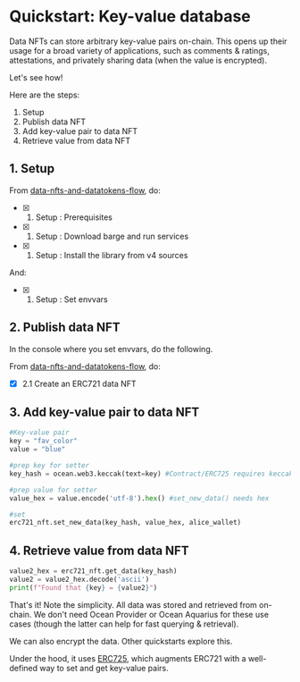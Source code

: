 <!--
Copyright 2022 Ocean Protocol Foundation
SPDX-License-Identifier: Apache-2.0
-->

# Quickstart: Key-value database

Data NFTs can store arbitrary key-value pairs on-chain. This opens up their usage for a broad variety of applications, such as comments & ratings, attestations, and privately sharing data (when the value is encrypted).

Let's see how!

Here are the steps:

1. Setup
2. Publish data NFT
3. Add key-value pair to data NFT
4. Retrieve value from data NFT

## 1. Setup

From [data-nfts-and-datatokens-flow](data-nfts-and-datatokens-flow.md), do:
- [x] 1. Setup : Prerequisites
- [x] 1. Setup : Download barge and run services
- [x] 1. Setup : Install the library from v4 sources

And:
- [x] 1. Setup : Set envvars

## 2. Publish data NFT

In the console where you set envvars, do the following.

From [data-nfts-and-datatokens-flow](data-nfts-and-datatokens-flow.md), do:
- [x] 2.1 Create an ERC721 data NFT

## 3. Add key-value pair to data NFT

```python
#Key-value pair
key = "fav_color"
value = "blue"

#prep key for setter
key_hash = ocean.web3.keccak(text=key) #Contract/ERC725 requires keccak256 hash

#prep value for setter
value_hex = value.encode('utf-8').hex() #set_new_data() needs hex

#set
erc721_nft.set_new_data(key_hash, value_hex, alice_wallet)
```

## 4. Retrieve value from data NFT

```python
value2_hex = erc721_nft.get_data(key_hash)
value2 = value2_hex.decode('ascii')
print(f"Found that {key} = {value2}")
```

That's it! Note the simplicity. All data was stored and retrieved from on-chain. We don't need Ocean Provider or Ocean Aquarius for these use cases (though the latter can help for fast querying & retrieval).

We can also encrypt the data. Other quickstarts explore this.

Under the hood, it uses [ERC725](https://erc725alliance.org/), which augments ERC721 with a well-defined way to set and get key-value pairs.
